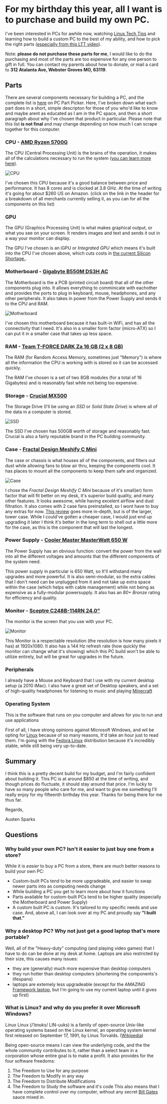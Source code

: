 # For my birthday this year, all I want is to purchase and build my own PC.
I've been interested in PCs for awhile now, watching [Linus Tech Tips](https://www.youtube.com/channel/UCXuqSBlHAE6Xw-yeJA0Tunw) and learning how to build a custom PC to the best of my ability, and how to pick the right parts ([especially from this LTT video](https://www.youtube.com/watch?v=BL4DCEp7blY)). 

Note: **please do not purchase these parts for me**, I would like to do the purchasing and most of the parts are too expensive for any one person to gift in full. You can contact my parents about how to donate, or mail a card to **312 Atalanta Ave, Webster Groves MO, 63119**.
## Parts
There are several components necessary for building a PC, and the complete list is [here](https://pcpartpicker.com/list/2X9yKp) on PC Part Picker.
Here, I've broken down what each part does in a short, simple descripton for those of you who'd like to know and maybe arent as educated as I am in the PC space, and then a short paragraph about why I've chosen that product in particular.
Please note that this list **is not final** and may change depending on how much I can scrape together for this computer.
### CPU - [AMD Ryzen 5700G](https://pcpartpicker.com/product/ycGbt6/amd-ryzen-7-5700g-38-ghz-8-core-processor-100-100000263box)
The CPU (Central Processing Unit) is the brains of the operation, it makes all of the calculations necessary to run the system ([you can learn more here](https://youtu.be/uoJKwTkN-6c)).

![CPU](https://cdna.pcpartpicker.com/static/forever/images/product/f599944d7bed683e57062447764ce9d9.1600.jpg)

I've chosen this CPU because it's a good balance between price and performance. It has 8 cores and is clocked at 3.8 GHz. At the time of writing it's going for about $260 US on Amazon. (click on the link in the header for a breakdown of all merchants currently selling it, as you can for all the components on this list)
### GPU
The GPU (Graphics Processing Unit) is what makes graphical output, or what you see on your screen. It renders images and text and sends it out in a way your monitor can display.

The GPU I've chosen is an iGPU or *Integrated GPU* which means it's built into the CPU I've chosen above, which cuts costs in [the current Silicon Shortage.](https://en.m.wikipedia.org/wiki/2020-present_global_chip_shortage).
### Motherboard - [Gigabyte B550M DS3H AC](https://pcpartpicker.com/product/RHWzK8/gigabyte-b550m-ds3h-ac-micro-atx-am4-motherboard-b550m-ds3h-ac)
The Motherboard is the a PCB (printed circuit board) that all of the other components plug into. It allows everything to comminicate with eachother and provides the ports to plug in keyboard, mouse, headphones, and any other peripherals. It also takes in power from the Power Supply and sends it to the CPU and RAM.

![Motherboard](https://cdna.pcpartpicker.com/static/forever/images/product/f297e0c6c4d4721c02cf4d51f53674aa.1600.jpg)

I've chosen this motherboard because it has built-in WiFi, and has all the connectivity that I need. It's also in a smaller form factor (micro-ATX) so I can put it in a smaller case that takes up less space.
### RAM - [Team T-FORCE DARK Za 16 GB (2 x 8 GB)](https://pcpartpicker.com/product/2Byqqs/team-t-force-dark-za-16-gb-2-x-8-gb-ddr4-3600-memory-tdzad416g3600hc18jdc01)
The RAM (for Random Access Memory, sometimes just "Memory") is where all the information the CPU is working with is stored so it can be accessed quickly.

The RAM I've chosen is a set of two 8GB modules (for a total of 16 Gigabytes) and is reasonably fast while not being too expensive.
### Storage - [Crucial MX500](https://pcpartpicker.com/product/ft8j4D/crucial-mx500-500gb-25-solid-state-drive-ct500mx500ssd1)
The Storage Drive (I'll be using an *SSD* or *Solid State Drive*) is where all of the data in a computer is stored. 

![SSD](https://cdna.pcpartpicker.com/static/forever/images/product/d9cccb47a1d6da491f3c6e74ad51e80b.256p.jpg)

The SSD I've chosen has 500GB worth of storage and reasonably fast. Crucial is also a fairly reputable brand in the PC building community.
### Case - [Fractal Design Meshify C Mini](https://pcpartpicker.com/product/JsKcCJ/fractal-design-meshify-c-mini-dark-tg-microatx-mini-tower-case-fd-ca-mesh-c-mini-bko-tgd)
The case or chassis is what houses all of the components, and filters out dust while allowing fans to blow air thru, keeping the components cool. It has places to mount all the components to keep them safe and organized.

![Case](https://cdna.pcpartpicker.com/static/forever/images/product/a77c3dc3732a3bd8f2d559cf7c03fb82.1600.jpg)

I chose the *Fractal Design Meshify C Mini* because of it's small(er) form factor that will fit better on my desk, it's superior build quality, and many other features. It looks awesome, while having excelent airflow and dust filtration. It also comes with 2 case fans preinstalled, so I wont have to buy any extras for now. [This review](https://www.youtube.com/watch?v=jDisNT7pXiA) goes more in-depth, but is of the larger, tower case. While I could've gotten a cheaper case, I would just end up upgrading it later I think it's better in the long term to shell out a little more for the case, as this is the component that will last the longest.
### Power Supply - [Cooler Master MasterWatt 650 W](https://pcpartpicker.com/product/VGc48d/cooler-master-masterwatt-650w-80-bronze-certified-semi-modular-atx-power-supply-mpx-6501-amaab-us)
The Power Supply has an obvious function: convert the power from the wall into all the different voltages and amounts that the different components of the system need. 

This power supply in particular is 650 Watt, so It'll withstand many upgrades and more powerful. It is also semi-modular, so the extra cables that I don't need can be unplugged from it and not take up extra space within the case (which helps with cable management) while not being as expensive as a fully-modular powersupply. It also has an *80+ Bronze* rating for efficiency and quality.
### Monitor - [Sceptre C248B-114RN 24.0"](https://pcpartpicker.com/product/MqL48d/sceptre-c248b-144rn-240-1920x1080-144-hz-monitor-c248b-144rn)
The monitor is the screen that you use with your PC.

![Monitor](https://cdna.pcpartpicker.com/static/forever/images/product/36a744ed1f39724ccfebf62f5643787f.1600.jpg)

This Monitor is a respectable resolution (the resolution is how many pixels it has) at 1920x1080. It also has a 144 Hz refresh rate (how quickly the monitor can change what it's showing) which this PC build won't be able to utilize entirely, but will be great for upgrades in the future.
### Peripherals
I already have a Mouse and Keyboard that I use with my current desktop setup (a 2010 iMac). I also have a great set of Desktop speakers, and a set of high-quality headphones for listening to music and playing [Minecraft](https://en.wikipedia.org/wiki/Minecraft)
### Operating System
This is the software that runs on you computer and allows for you to run and use applications

First of all, I have strong opinions against Microsoft Windows, and wil be opting for [Linux](https://en.wikipedia.org/wiki/Linux) because of so many reasons, It'd take an hour just to read them. I'm going with the [Fedora Linux](https://getfedora.org/) distribution because it's incredibly stable, while still being very up-to-date.
## Summary
I think this is a pretty decent build for my budget, and I'm fairly confident about building it. This PC is at around $850 at the time of writing, and though prices do fluctuate, it should stay around that price. I'm lucky to have so many people who care for me, and want to give me something I'll really enjoy for my fifteenth birthday this year. Thanks for being there for me thus far.

Regards,

Austen Sparks

## Questions
### Why build your own PC? Isn't it easier to just buy one from a store?
While it is *easier* to buy a PC from a store, there are much better reasons to build your own PC:
- Custom-built PCs tend to be more upgradeable, and easier to swap newer parts into as computing needs change
- While building a PC you get to learn more about how it functions
- Parts available for custom-built PCs tend to be higher quality (especially the Motherboard and Power Supply)
- A custom built PC is custom. It's tailored to my specific needs and use case.
And, above all, I can look over at my PC and proudly say **"I built that."**
### Why a desktop PC? Why not just get a good laptop that's more portable?
Well, all of the "Heavy-duty" computing (and playing video games) that I have to do can be done at my desk at home. Laptops are also restricted by their size, this causes many issues:
- they are (generally) much more expensive than desktop computers
- they run hotter than desktop computers (shortening the components's lifespans)
- laptops are extemely less upgradeable (except for the AMAZING [Framework laptop](https://frame.work/), but I'm going to use my current laptop until it gives up first)
### What is Linux? and why do you prefer it over Microsoft Windows?
Linux Linux (/ˈlɪnʊks/ LIN-uuks) is a family of open-source Unix-like operating systems based on the Linux kernel, an operating system kernel first released on September 17, 1991, by Linus Torvalds. ([Wikipedia](https://en.wikipedia.org/wiki/Linux))

Being open-source means I can view the underlying code, and the the whole community contributes to it, rather than a select team in a corporation whose entire goal is to make a profit. It also provides for the four software freedoms:
1. The Freedom to Use for any purpose
2. The Freedom to Modify in any way
3. The Freedom to Distribute Modifications
4. The Freedom to Study the software and it's code
This also means that I have complete control over my computer, without any secret [Bill Gates](https://en.wikipedia.org/wiki/Bill_Gates) sauce mixed in.
